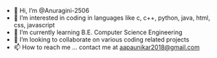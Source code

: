 - 👋 Hi, I’m @Anuragini-2506
- 👀 I’m interested in coding in languages like c, c++, python, java, html, css, javascript
- 🌱 I’m currently learning B.E. Computer Science Engineering
- 💞️ I’m looking to collaborate on various coding related projects
- 📫 How to reach me ... contact me at aapaunikar2018@gmail.com

<!---
Anuragini-2506/Anuragini-2506 is a ✨ special ✨ repository because its `README.md` (this file) appears on your GitHub profile.
You can click the Preview link to take a look at your changes.
--->
